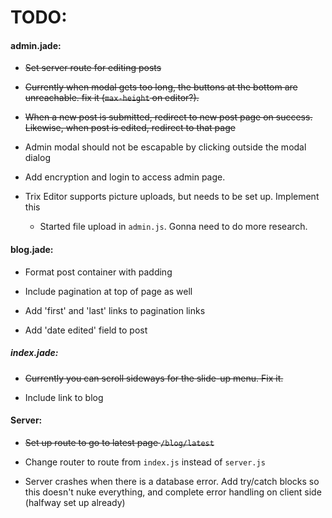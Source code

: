 # TODO:

#### admin.jade:

* ~~Set server route for editing posts~~

* ~~Currently when modal gets too long, the buttons at the bottom are unreachable. fix it (`max-height` on editor?).~~

* ~~When a new post is submitted, redirect to new post page on success. Likewise, when post is edited, redirect to that page~~

* Admin modal should not be escapable by clicking outside the modal dialog

* Add encryption and login to access admin page.

* Trix Editor supports picture uploads, but needs to be set up. Implement this
  - Started file upload in `admin.js`. Gonna need to do more research.




#### blog.jade:

* Format post container with padding

* Include pagination at top of page as well

* Add 'first' and 'last' links to pagination links

* Add 'date edited' field to post


##### index.jade:

* ~~Currently you can scroll sideways for the slide-up menu. Fix it.~~

* Include link to blog



#### Server:

* ~~Set up route to go to latest page `/blog/latest`~~

* Change router to route from `index.js` instead of `server.js`

* Server crashes when there is a database error. Add try/catch blocks so this doesn't nuke everything, and complete error handling on client side (halfway set up already)
